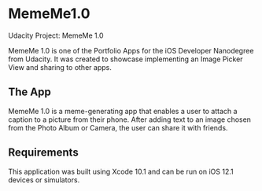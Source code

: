 # MemeMe1.0
Udacity Project: MemeMe 1.0

MemeMe 1.0 is one of the Portfolio Apps for the iOS Developer Nanodegree from Udacity. It was created to showcase implementing an Image Picker View and sharing to other apps.

## The App
MemeMe 1.0 is a meme-generating app that enables a user to attach a caption to a picture from their phone. After adding text to an image chosen from the Photo Album or Camera, the user can share it with friends.

## Requirements
This application was built using Xcode 10.1 and can be run on iOS 12.1 devices or simulators.
